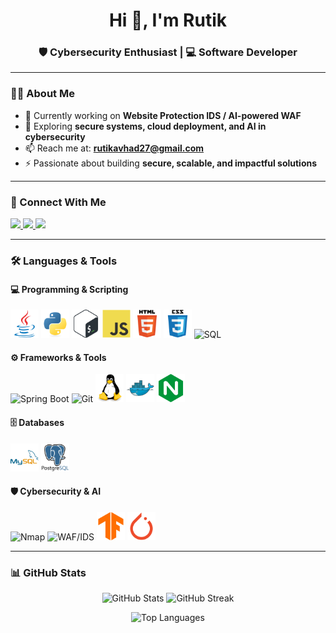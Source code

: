 <h1 align="center">Hi 👋, I'm Rutik</h1>
<h3 align="center">🛡️ Cybersecurity Enthusiast | 💻 Software Developer</h3>

---

### 👨‍💻 About Me
- 🔐 Currently working on **Website Protection IDS / AI-powered WAF**  
- 🌱 Exploring **secure systems, cloud deployment, and AI in cybersecurity**  
- 📫 Reach me at: **rutikavhad27@gmail.com**  
- ⚡ Passionate about building **secure, scalable, and impactful solutions**  

---

### 🤝 Connect With Me
<p align="left">
<a href="mailto:rutikavhad27@gmail.com" target="_blank">
  <img src="https://img.shields.io/badge/Gmail-D14836?style=for-the-badge&logo=gmail&logoColor=white"/>
</a>
<a href="https://www.linkedin.com/in/rutikavhad/" target="_blank">
  <img src="https://img.shields.io/badge/LinkedIn-0077B5?style=for-the-badge&logo=linkedin&logoColor=white"/>
</a>
<a href="https://github.com/rutikavhad" target="_blank">
  <img src="https://img.shields.io/badge/GitHub-100000?style=for-the-badge&logo=github&logoColor=white"/>
</a>
</p>

---

### 🛠️ Languages & Tools

#### 💻 Programming & Scripting
<p>
  <img src="https://raw.githubusercontent.com/devicons/devicon/master/icons/java/java-original.svg" alt="Java" width="45" height="45"/>
  <img src="https://raw.githubusercontent.com/devicons/devicon/master/icons/python/python-original.svg" alt="Python" width="45" height="45"/>
  <img src="https://raw.githubusercontent.com/devicons/devicon/master/icons/bash/bash-original.svg" alt="Bash" width="45" height="45"/>
  <img src="https://raw.githubusercontent.com/devicons/devicon/master/icons/javascript/javascript-original.svg" alt="JavaScript" width="45" height="45"/>
  <img src="https://raw.githubusercontent.com/devicons/devicon/master/icons/html5/html5-original-wordmark.svg" alt="HTML" width="45" height="45"/>
  <img src="https://raw.githubusercontent.com/devicons/devicon/master/icons/css3/css3-original-wordmark.svg" alt="CSS" width="45" height="45"/>
  <img src="https://img.icons8.com/ios-filled/50/000000/sql.png" alt="SQL" width="45" height="45"/>
</p>

#### ⚙️ Frameworks & Tools
<p>
  <img src="https://www.vectorlogo.zone/logos/springio/springio-icon.svg" alt="Spring Boot" width="45" height="45"/>
  <img src="https://www.vectorlogo.zone/logos/git-scm/git-scm-icon.svg" alt="Git" width="45" height="45"/>
  <img src="https://raw.githubusercontent.com/devicons/devicon/master/icons/linux/linux-original.svg" alt="Linux" width="45" height="45"/>
  <img src="https://raw.githubusercontent.com/devicons/devicon/master/icons/docker/docker-original.svg" alt="Docker" width="45" height="45"/>
  <img src="https://raw.githubusercontent.com/devicons/devicon/master/icons/nginx/nginx-original.svg" alt="Nginx" width="45" height="45"/>
</p>

#### 🗄️ Databases
<p>
  <img src="https://raw.githubusercontent.com/devicons/devicon/master/icons/mysql/mysql-original-wordmark.svg" alt="MySQL" width="45" height="45"/>
  <img src="https://raw.githubusercontent.com/devicons/devicon/master/icons/postgresql/postgresql-original-wordmark.svg" alt="PostgreSQL" width="45" height="45"/>
</p>

#### 🛡️ Cybersecurity & AI
<p>
  <img src="https://img.icons8.com/external-flat-juicy-fish/60/external-network-cyber-security-flat-flat-juicy-fish.png" alt="Nmap" width="45" height="45"/>
  <img src="https://img.icons8.com/external-flaticons-flat-flat-icons/64/external-firewall-computer-security-flaticons-flat-flat-icons.png" alt="WAF/IDS" width="45" height="45"/>
  <img src="https://raw.githubusercontent.com/devicons/devicon/master/icons/tensorflow/tensorflow-original.svg" alt="TensorFlow" width="45" height="45"/>
  <img src="https://raw.githubusercontent.com/devicons/devicon/master/icons/pytorch/pytorch-original.svg" alt="PyTorch" width="45" height="45"/>
</p>

---

### 📊 GitHub Stats
<p align="center">
  <img src="https://github-readme-stats.vercel.app/api?username=rutikavhad&show_icons=true&theme=radical" alt="GitHub Stats" width="48%"/>
  <img src="https://github-readme-streak-stats.herokuapp.com/?user=rutikavhad&theme=radical" alt="GitHub Streak" width="48%"/>
</p>

<p align="center">
  <img src="https://github-readme-stats.vercel.app/api/top-langs/?username=rutikavhad&layout=compact&theme=radical" alt="Top Languages" />
</p>
